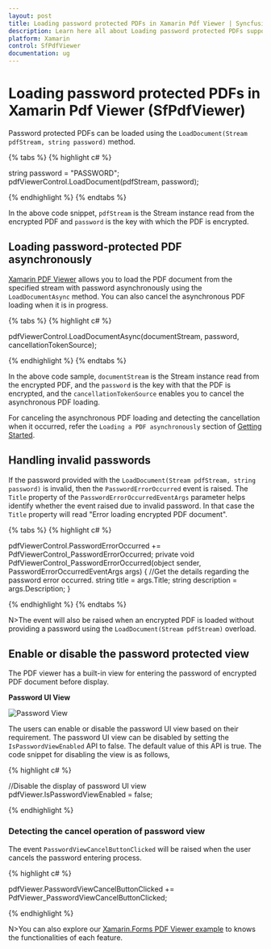 ```yaml
---
layout: post
title: Loading password protected PDFs in Xamarin Pdf Viewer | Syncfusion
description: Learn here all about Loading password protected PDFs support in Syncfusion<sup>®</sup> Xamarin Pdf Viewer (SfPdfViewer) control and more.
platform: Xamarin
control: SfPdfViewer
documentation: ug
---
```


# Loading password protected PDFs in Xamarin Pdf Viewer (SfPdfViewer)

Password protected PDFs can be loaded using the `LoadDocument(Stream pdfStream, string password)` method. 

{% tabs %}
{% highlight c# %}

string password = "PASSWORD";
pdfViewerControl.LoadDocument(pdfStream, password);

{% endhighlight %}
{% endtabs %}

In the above code snippet, `pdfStream` is the Stream instance read from the encrypted PDF and `password` is the key with which the PDF is encrypted. 

## Loading password-protected PDF asynchronously

[Xamarin PDF Viewer](https://www.syncfusion.com/xamarin-ui-controls/xamarin-pdf-viewer) allows you to load the PDF document from the specified stream with password asynchronously using the `LoadDocumentAsync` method. You can also cancel the asynchronous PDF loading when it is in progress.

{% tabs %}
{% highlight c# %}

pdfViewerControl.LoadDocumentAsync(documentStream, password, cancellationTokenSource);

{% endhighlight %}
{% endtabs %}

In the above code sample, `documentStream` is the Stream instance read from the encrypted PDF, and the `password` is the key with that the PDF is encrypted, and the `cancellationTokenSource` enables you to cancel the asynchronous PDF loading.

For canceling the asynchronous PDF loading and detecting the cancellation when it occurred, refer the `Loading a PDF asynchronously` section of [Getting Started](https://help.syncfusion.com/xamarin/pdf-viewer/getting-started).

## Handling invalid passwords

If the password provided with the `LoadDocument(Stream pdfStream, string password)` is invalid, then the `PasswordErrorOccurred` event is raised. The `Title` property of the `PasswordErrorOccurredEventArgs` parameter helps identify whether the event raised due to invalid password. In that case the `Title` property will read "Error loading encrypted PDF document". 

{% tabs %}
{% highlight c# %}

pdfViewerControl.PasswordErrorOccurred += PdfViewerControl_PasswordErrorOccurred;
private void PdfViewerControl_PasswordErrorOccurred(object sender, PasswordErrorOccurredEventArgs args)
{
    //Get the details regarding the password error occurred. 
    string title = args.Title;
    string description = args.Description;
}

{% endhighlight %}
{% endtabs %}

N>The event will also be raised when an encrypted PDF is loaded without providing a password using the `LoadDocument(Stream pdfStream)` overload.  

## Enable or disable the password protected view

The PDF viewer has a built-in view for entering the password of encrypted PDF document before display. 

**Password UI View**

![Password View](pdfviewer_images/PasswordView.png)

The users can enable or disable the password UI view based on their requirement. The password UI view can be disabled by setting the `IsPasswordViewEnabled` API to false. The default value of this API is true. The code snippet for disabling the view is as follows, 

{% highlight c# %}
  
//Disable the display of password UI view
pdfViewer.IsPasswordViewEnabled = false;

{% endhighlight %}

### Detecting the cancel operation of password view

The event `PasswordViewCancelButtonClicked` will be raised when the user cancels the password entering process.

{% highlight c# %}

pdfViewer.PasswordViewCancelButtonClicked += PdfViewer_PasswordViewCancelButtonClicked;

{% endhighlight %}      

N>You can also explore our [Xamarin.Forms PDF Viewer example](https://github.com/syncfusion/xamarin-demos/tree/master/Forms/PdfViewer) to knows the functionalities of each feature.
